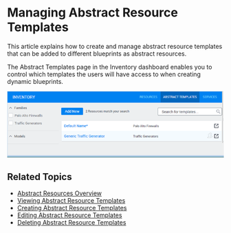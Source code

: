 # Managing Abstract Resource Templates

This article explains how to create and manage abstract resource templates that can be added to different blueprints as abstract resources.

The Abstract Templates page in the Inventory dashboard enables you to control which templates the users will have access to when creating dynamic blueprints.

![](/Images/CloudShell-Portal/Lab-Management/Working-with-the-Inventory/InventAbstTemplate.png)

## Related Topics

- [Abstract Resources Overview](../../../intro/features/Abstract-Resources.md)
- [Viewing Abstract Resource Templates](../managing-abstract-templates/viewing-abstract-templates.md)
- [Creating Abstract Resource Templates](../managing-abstract-templates/create-abstract-template/index.md)
- [Editing Abstract Resource Templates](../managing-abstract-templates/editing-abstract-templates.md)
- [Deleting Abstract Resource Templates](../managing-abstract-templates/deleting-abstract-templates.md)